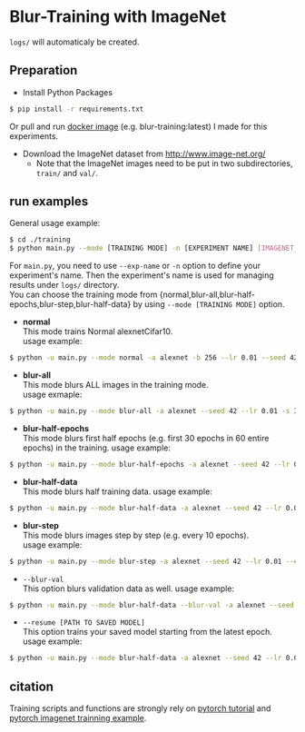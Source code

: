 # Blur-Training with ImageNet 

`logs/` will automaticaly be created.


## Preparation
- Install Python Packages  
```bash
$ pip install -r requirements.txt
```
Or pull and run [docker image][docker-blur-training] (e.g. blur-training:latest) I made for this experiments.  
- Download the ImageNet dataset from http://www.image-net.org/
    - Note that the ImageNet images need to be put in two subdirectories, ``train/`` and ``val/``.
    
## run examples
General usage example:
```bash
$ cd ./training
$ python main.py --mode [TRAINING MODE] -n [EXPERIMENT NAME] [IMAGENET_PATH]
```  

For `main.py`, you need to use `--exp-name` or `-n` option to define your experiment's name. Then the experiment's name is used for managing results under `logs/` directory.   
You can choose the training mode from {normal,blur-all,blur-half-epochs,blur-step,blur-half-data} by using `--mode [TRAINING MODE]` option.

- **normal**  
This mode trains Normal alexnetCifar10.  
usage example:  
```bash
$ python -u main.py --mode normal -a alexnet -b 256 --lr 0.01 --seed 42 --epochs 60 -n normal_60e_init-lr0.01_seed42 /mnt/data/ImageNet/ILSVRC2012/ &
```

- **blur-all**  
This mode blurs ALL images in the training mode.  
usage exmaple:  
```bash
$ python -u main.py --mode blur-all -a alexnet --seed 42 --lr 0.01 -s 3 --epochs 60 -b 512 -n blur-all_s3 /mnt/data/ImageNet/ILSVRC2012/
```

- **blur-half-epochs**    
This mode blurs first half epochs (e.g. first 30 epochs in 60 entire epochs) in the training.
usage example:  
```bash
$ python -u main.py --mode blur-half-epochs -a alexnet --seed 42 --lr 0.01 -s 3 --epochs 60 -b 512 -n blur-half-epochs_s3 /mnt/data/ImageNet/ILSVRC2012/
```

- **blur-half-data**    
This mode blurs half training data.
usage example:  
```bash
$ python -u main.py --mode blur-half-data -a alexnet --seed 42 --lr 0.01 -s 3 --epochs 60 -b 512 -n blur-half-data_s3 /mnt/data/ImageNet/ILSVRC2012/
```

- **blur-step**  
This mode blurs images step by step (e.g. every 10 epochs).  
usage example:  
```bash
$ python -u main.py --mode blur-step -a alexnet --seed 42 --lr 0.01 --epochs 60 -b 512 -n blur-step /mnt/data/ImageNet/ILSVRC2012/
```

- `--blur-val`   
This option blurs validation data as well. 
usage example:  
```bash
$ python -u main.py --mode blur-half-data --blur-val -a alexnet --seed 42 --lr 0.01 -s 3 --epochs 60 -b 512 -n blur-half-data_blur-val_s3 /mnt/data/ImageNet/ILSVRC2012/
```

- `--resume [PATH TO SAVED MODEL]`   
This option trains your saved model starting from the latest epoch.  
usage example:  
```bash
$ python -u main.py --mode blur-half-data -a alexnet --seed 42 --lr 0.01 -s 3 --epochs 60 -b 512 --resume ../logs/models/blur-half-data_s1/model_060.pth.tar -n blur-half-data_s3_from60e /mnt/data/ImageNet/ILSVRC2012/
```

## citation
Training scripts and functions are strongly rely on [pytorch tutorial][pytorch-tutorial] and [pytorch imagenet trainning example][pytorch-imagenet].



[pytorch-tutorial]:https://github.com/pytorch/tutorials/blob/master/beginner_source/blitz/cifar10_tutorial.py
[pytorch-imagenet]:https://github.com/pytorch/examples/blob/master/imagenet
[docker-blur-training]:https://hub.docker.com/r/sousquared/blur-training
